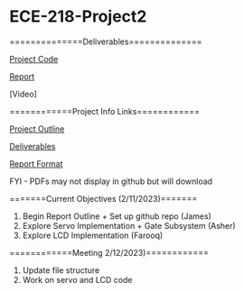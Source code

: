 # ECE-218-Project2

==============Deliverables==============

[Project Code](Project_Code)

[Report](Project_2_Report.pdf)

[Video]


============Project Info Links============

[Project Outline](Project_Information/Project-2-Outline.pdf)

[Deliverables](Project_Information/Project-2-Deliverables.pdf)

[Report Format](Project_Information/Project-2-Report-Format.pdf)

FYI - PDFs may not display in github but will download


=======Current Objectives (2/11/2023)=======

1. Begin Report Outline + Set up github repo (James)
2. Explore Servo Implementation + Gate Subsystem (Asher)
3. Explore LCD Implementation (Farooq)

============Meeting 2/12/2023)============

1. Update file structure
2. Work on servo and LCD code



